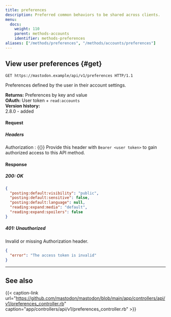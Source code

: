 ```yaml
---
title: preferences
description: Preferred common behaviors to be shared across clients.
menu:
  docs:
    weight: 110
    parent: methods-accounts
    identifier: methods-preferences
aliases: ["/methods/preferences", "/methods/accounts/preferences"]
---
```


<style>
#TableOfContents ul ul ul {display: none}
</style>

## View user preferences {#get}

```http
GET https://mastodon.example/api/v1/preferences HTTP/1.1
```

Preferences defined by the user in their account settings.

**Returns:** Preferences by key and value\
**OAuth:** User token + `read:accounts`\
**Version history:**\
2.8.0 - added

#### Request

##### Headers

Authorization
: {{<required>}} Provide this header with `Bearer <user token>` to gain authorized access to this API method.

#### Response
##### 200: OK

```json
{
  "posting:default:visibility": "public",
  "posting:default:sensitive": false,
  "posting:default:language": null,
  "reading:expand:media": "default",
  "reading:expand:spoilers": false
}
```

##### 401: Unauthorized

Invalid or missing Authorization header.

```json
{
  "error": "The access token is invalid"
}
```

---

## See also

{{< caption-link url="https://github.com/mastodon/mastodon/blob/main/app/controllers/api/v1/preferences_controller.rb" caption="app/controllers/api/v1/preferences_controller.rb" >}}